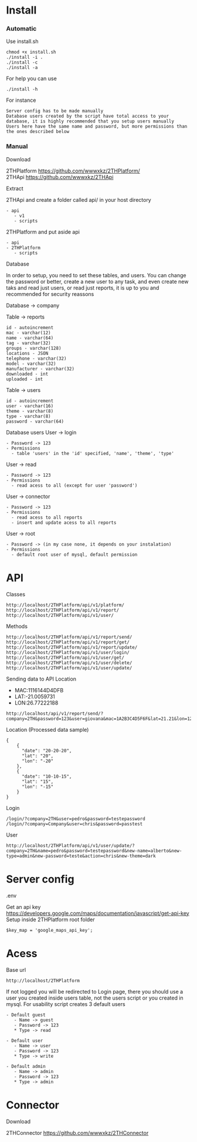 # Install

### Automatic
Use install.sh
```
chmod +x install.sh
./install -i .
./install -c 
./install -a
```
For help you can use
```
./install -h
```
For instance
```
Server config has to be made manually
Database users created by the script have total access to your database, it is highly recommended that you setup users manually 
Users here have the same name and password, but more permissions than the ones described below
```

### Manual
Download

2THPlatform https://github.com/wwwxkz/2THPlatform/  
2THApi https://github.com/wwwxkz/2THApi

Extract

2THApi and create a folder called api/ in your host directory

```
- api
   - v1
   - scripts
```
2THPlatform and put aside api
```
- api
- 2THPlatform
   - scripts
```

Database

In order to setup, you need to set these tables, and users. You can change the password or better, create a new user to any task, and even create new taks and read just users, or read just reports, it is up to you and recommended for security reassons

Database -> company 

Table -> reports 
```
id - autoincrement
mac - varchar(12)
name - varchar(64)
tag - varchar(32)
groups - varchar(128)
locations - JSON 
telephone - varchar(32)
model - varchar(32)
manufacturer - varchar(32)
downloaded - int
uploaded - int
```
Table -> users
```
id - autoincrement
user - varchar(16)
theme - varchar(8)
type - varchar(8)
password - varchar(64)
```

Database users 
User -> login
```
- Password -> 123
- Permissions
  - table 'users' in the 'id' specified, 'name', 'theme', 'type'
```

User -> read
```
- Password -> 123
- Permissions
  - read acess to all (except for user 'password')
```

User -> connector
```
- Password -> 123
- Permissions
  - read acess to all reports
  - insert and update acess to all reports
```

User -> root 
```
- Password -> (in my case none, it depends on your instalation)
- Permissions
  - default root user of mysql, default permission
```

# API

Classes
```
http://localhost/2THPlatform/api/v1/platform/
http://localhost/2THPlatform/api/v1/report/
http://localhost/2THPlatform/api/v1/user/
```

Methods
```
http://localhost/2THPlatform/api/v1/report/send/
http://localhost/2THPlatform/api/v1/report/get/
http://localhost/2THPlatform/api/v1/report/update/
http://localhost/2THPlatform/api/v1/user/login/
http://localhost/2THPlatform/api/v1/user/get/
http://localhost/2THPlatform/api/v1/user/delete/
http://localhost/2THPlatform/api/v1/user/update/
```

Sending data to API 
Location
  - MAC:1116144D4DFB
  - LAT:-21.0059731
  - LON:26.77222188
```
http://localhost/api/v1/report/send/?company=2TH&password=123&user=giovana&mac=1A2B3C4D5F6F&lat=21.21&lon=12.21&tel=12313131231&model=ASUSXB00&manufacturer=ASUS
```
Location (Processed data sample)
```
{
    {
      "date": "20-20-20",
      "lat": "20",
      "lon": "-20"
    },
    {
      "date": "10-10-15",
      "lat": "15",
      "lon": "-15"
    }
}
```

Login
```
/login/?company=2TH&user=pedro&password=testepassword
/login/?company=Company&user=chris&password=passtest
```
User
```
http://localhost/2THPlatform/api/v1/user/update/?company=2TH&name=pedro&password=testepassword&new-name=alberto&new-type=admin&new-password=teste&action=chris&new-theme=dark
```

# Server config

.env

Get an api key https://developers.google.com/maps/documentation/javascript/get-api-key
Setup inside 2THPlatform root folder
```
$key_map = 'google_maps_api_key';
```

# Acess
Base url
```
http://localhost/2THPlatform
```
If not logged you will be redirected to Login page, there you should use a user you created inside users table, not the users script or you created in mysql. For usability script creates 3 default users
```
- Default guest
   - Name -> guest
   - Password -> 123
   * Type -> read 
```
```
- Default user
   - Name -> user
   - Password -> 123
   * Type -> write
```
```
- Default admin
   - Name -> admin
   - Password -> 123
   * Type -> admin
```   
   
# Connector 

Download

2THConnector https://github.com/wwwxkz/2THConnector
